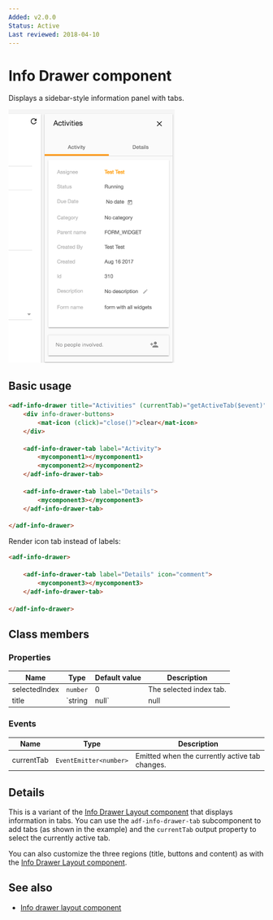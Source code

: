 ```yaml
---
Added: v2.0.0
Status: Active
Last reviewed: 2018-04-10
---
```


# Info Drawer component

Displays a sidebar-style information panel with tabs.

![Info drawer screenshot](../docassets/images/activities-infodrawer.png)

## Basic usage

```html
<adf-info-drawer title="Activities" (currentTab)="getActiveTab($event)">
    <div info-drawer-buttons>
        <mat-icon (click)="close()">clear</mat-icon>
    </div>

    <adf-info-drawer-tab label="Activity">
        <mycomponent1></mycomponent1>
        <mycomponent2></mycomponent2>
    </adf-info-drawer-tab>

    <adf-info-drawer-tab label="Details">
        <mycomponent3></mycomponent3>
    </adf-info-drawer-tab>

</adf-info-drawer>
```

Render icon tab instead of labels:

```html
<adf-info-drawer>

    <adf-info-drawer-tab label="Details" icon="comment">
        <mycomponent3></mycomponent3>
    </adf-info-drawer-tab>

</adf-info-drawer>
```

## Class members

### Properties

| Name | Type | Default value | Description |
| -- | -- | -- | -- |
| selectedIndex | `number` | 0 | The selected index tab. |
| title | `string | null` |  null | The title of the info drawer. |

### Events

| Name | Type | Description |
| -- | -- | -- |
| currentTab | `EventEmitter<number>` | Emitted when the currently active tab changes. |

## Details

This is a variant of the [Info Drawer Layout component](info-drawer-layout.component.md) that displays information in tabs. You can use the `adf-info-drawer-tab` subcomponent to add tabs (as shown in the example) and the `currentTab` output property to select the currently active tab.

You can also customize the three regions (title, buttons and content) as with the [Info Drawer Layout component](../core/info-drawer-layout.component.md).

## See also

-   [Info drawer layout component](info-drawer-layout.component.md)
